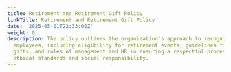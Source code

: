```yaml
---
title: Retirement and Retirement Gift Policy
linkTitle: Retirement and Retirement Gift Policy
date: '2025-05-01T22:33:00Z'
weight: 0
description: The policy outlines the organization's approach to recognizing retiring
  employees, including eligibility for retirement events, guidelines for retirement
  gifts, and roles of management and HR in ensuring a respectful process aligned with
  ethical standards and social responsibility.
---
```



<!-- Unsupported block type: unsupported -->